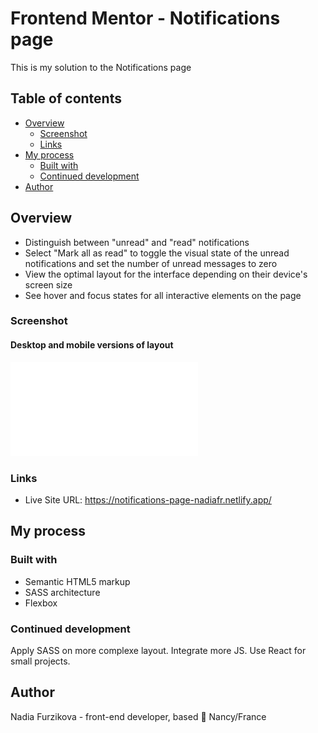 # Frontend Mentor - Notifications page

This is my solution to the Notifications page

## Table of contents

- [Overview](#overview)
  - [Screenshot](#screenshot)
  - [Links](#links)
- [My process](#my-process)
  - [Built with](#built-with)
  - [Continued development](#continued-development)
- [Author](#author)

## Overview

- Distinguish between "unread" and "read" notifications
- Select "Mark all as read" to toggle the visual state of the unread notifications and set the number of unread messages to zero
- View the optimal layout for the interface depending on their device's screen size
- See hover and focus states for all interactive elements on the page

### Screenshot

#### Desktop and mobile versions of layout

![Image](screenshot.pdf)

### Links

- Live Site URL: https://notifications-page-nadiafr.netlify.app/

## My process

### Built with

- Semantic HTML5 markup
- SASS architecture 
- Flexbox


### Continued development

Apply SASS on more complexe layout. Integrate more JS. Use React for small projects.

## Author

Nadia Furzikova - front-end developer,
based 📍 Nancy/France
